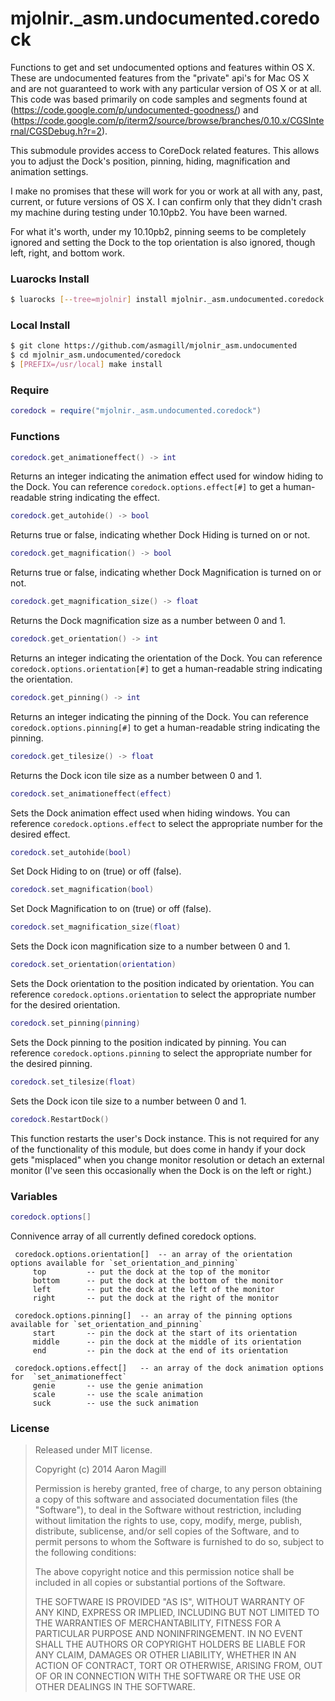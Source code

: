 mjolnir._asm.undocumented.coredock
==================================

Functions to get and set undocumented options and features within OS X.  These are undocumented features from the "private" api's for Mac OS X and are not guaranteed to work with any particular version of OS X or at all.  This code was based primarily on code samples and segments found at (https://code.google.com/p/undocumented-goodness/) and (https://code.google.com/p/iterm2/source/browse/branches/0.10.x/CGSInternal/CGSDebug.h?r=2).

This submodule provides access to CoreDock related features.  This allows you to adjust the Dock's position, pinning, hiding, magnification and animation settings.

I make no promises that these will work for you or work at all with any, past, current, or future versions of OS X.  I can confirm only that they didn't crash my machine during testing under 10.10pb2. You have been warned.

For what it's worth, under my 10.10pb2, pinning seems to be completely ignored and setting the Dock to the top orientation is also ignored, though left, right, and bottom work.

### Luarocks Install
~~~bash
$ luarocks [--tree=mjolnir] install mjolnir._asm.undocumented.coredock
~~~

### Local Install
~~~bash
$ git clone https://github.com/asmagill/mjolnir_asm.undocumented
$ cd mjolnir_asm.undocumented/coredock
$ [PREFIX=/usr/local] make install
~~~

### Require

~~~lua
coredock = require("mjolnir._asm.undocumented.coredock")
~~~

### Functions

~~~lua
coredock.get_animationeffect() -> int
~~~
Returns an integer indicating the animation effect used for window hiding to the Dock.  You can reference `coredock.options.effect[#]` to get a human-readable string indicating the effect.

~~~lua
coredock.get_autohide() -> bool
~~~
Returns true or false, indicating whether Dock Hiding is turned on or not.

~~~lua
coredock.get_magnification() -> bool
~~~
Returns true or false, indicating whether Dock Magnification is turned on or not.

~~~lua
coredock.get_magnification_size() -> float
~~~
Returns the Dock magnification size as a number between 0 and 1.

~~~lua
coredock.get_orientation() -> int
~~~
Returns an integer indicating the orientation of the Dock.  You can reference `coredock.options.orientation[#]` to get a human-readable string indicating the orientation.

~~~lua
coredock.get_pinning() -> int
~~~
Returns an integer indicating the pinning of the Dock.  You can reference `coredock.options.pinning[#]` to get a human-readable string indicating the pinning.

~~~lua
coredock.get_tilesize() -> float
~~~
Returns the Dock icon tile size as a number between 0 and 1.

~~~lua
coredock.set_animationeffect(effect)
~~~
Sets the Dock animation effect used when hiding windows. You can reference `coredock.options.effect` to select the appropriate number for the desired effect.

~~~lua
coredock.set_autohide(bool)
~~~
Set Dock Hiding to on (true) or off (false).

~~~lua
coredock.set_magnification(bool)
~~~
Set Dock Magnification to on (true) or off (false).

~~~lua
coredock.set_magnification_size(float)
~~~
Sets the Dock icon magnification size to a number between 0 and 1.

~~~lua
coredock.set_orientation(orientation)
~~~
Sets the Dock orientation to the position indicated by orientation. You can reference `coredock.options.orientation` to select the appropriate number for the desired orientation.

~~~lua
coredock.set_pinning(pinning)
~~~
Sets the Dock pinning to the position indicated by pinning. You can reference `coredock.options.pinning` to select the appropriate number for the desired pinning.

~~~lua
coredock.set_tilesize(float)
~~~
Sets the Dock icon tile size to a number between 0 and 1.

~~~lua
coredock.RestartDock()
~~~
This function restarts the user's Dock instance.  This is not required for any of the functionality of this module, but does come in handy if your dock gets "misplaced" when you change monitor resolution or detach an external monitor (I've seen this occasionally when the Dock is on the left or right.)

### Variables

~~~lua
coredock.options[]
~~~
Connivence array of all currently defined coredock options.

     coredock.options.orientation[]  -- an array of the orientation options available for `set_orientation_and_pinning`
         top         -- put the dock at the top of the monitor
         bottom      -- put the dock at the bottom of the monitor
         left        -- put the dock at the left of the monitor
         right       -- put the dock at the right of the monitor

     coredock.options.pinning[]  -- an array of the pinning options available for `set_orientation_and_pinning`
         start       -- pin the dock at the start of its orientation
         middle      -- pin the dock at the middle of its orientation
         end         -- pin the dock at the end of its orientation

     coredock.options.effect[]   -- an array of the dock animation options for  `set_animationeffect`
         genie       -- use the genie animation
         scale       -- use the scale animation
         suck        -- use the suck animation

### License

> Released under MIT license.
>
> Copyright (c) 2014 Aaron Magill
>
> Permission is hereby granted, free of charge, to any person obtaining a copy
> of this software and associated documentation files (the "Software"), to deal
> in the Software without restriction, including without limitation the rights
> to use, copy, modify, merge, publish, distribute, sublicense, and/or sell
> copies of the Software, and to permit persons to whom the Software is
> furnished to do so, subject to the following conditions:
>
> The above copyright notice and this permission notice shall be included in
> all copies or substantial portions of the Software.
>
> THE SOFTWARE IS PROVIDED "AS IS", WITHOUT WARRANTY OF ANY KIND, EXPRESS OR
> IMPLIED, INCLUDING BUT NOT LIMITED TO THE WARRANTIES OF MERCHANTABILITY,
> FITNESS FOR A PARTICULAR PURPOSE AND NONINFRINGEMENT. IN NO EVENT SHALL THE
> AUTHORS OR COPYRIGHT HOLDERS BE LIABLE FOR ANY CLAIM, DAMAGES OR OTHER
> LIABILITY, WHETHER IN AN ACTION OF CONTRACT, TORT OR OTHERWISE, ARISING FROM,
> OUT OF OR IN CONNECTION WITH THE SOFTWARE OR THE USE OR OTHER DEALINGS IN
> THE SOFTWARE.
